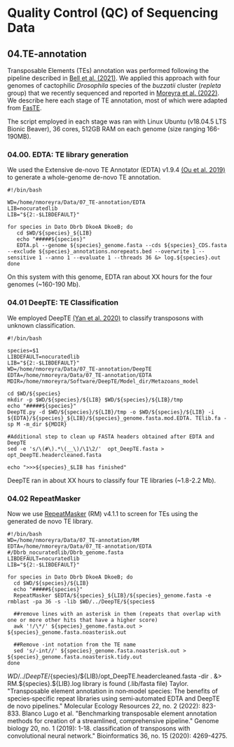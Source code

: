  # Quality Control (QC) of Sequencing Data
 
 ## 04.TE-annotation
 Transposable Elements (TEs) annotation was performed following the pipeline described in [Bell et al. (2021)](https://onlinelibrary.wiley.com/doi/full/10.1111/1755-0998.13489). We applied this approach with four genomes of cactophilic *Drosophila* species of the *buzzatii* cluster (*repleta* group) that we recently sequenced and reported in [Moreyra et al. (2022)]().
 We describe here each stage of TE annotation, most of which were adapted from [FasTE](https://github.com/ellenbell/FasTE).

 The script employed in each stage was ran with Linux Ubuntu (v18.04.5 LTS Bionic Beaver), 36 cores, 512GB RAM on each genome (size ranging 166-190MB). 

 ### 04.00. EDTA: TE library generation
 We used the Extensive de-novo TE Annotator (EDTA) v1.9.4 [(Ou et al. 2019)](https://genomebiology.biomedcentral.com/articles/10.1186/s13059-019-1905-y) to generate a whole-genome de-novo TE annotation.

 ~~~~
 #!/bin/bash
 
 WD=/home/nmoreyra/Data/07_TE-annotation/EDTA
 LIB=nocuratedlib
 LIB="${2:-$LIBDEFAULT}"

 for species in Dato Dbrb DkoeA DkoeB; do
    cd $WD/${species}_${LIB}
    echo "#####${species}"
    EDTA.pl --genome ${species}_genome.fasta --cds ${species}_CDS.fasta --exclude ${species}_annotations.norepeats.bed --overwrite 1 --sensitive 1 --anno 1 --evaluate 1 --threads 36 &> log.${species}.out
 done
 ~~~~

 On this system with this genome, EDTA ran about XX hours for the four genomes (~160-190 Mb).

 ### 04.01 DeepTE: TE Classification
 We employed DeepTE [(Yan et al. 2020)](https://academic.oup.com/bioinformatics/article/36/15/4269/5838183?login=true) to classify transposons with unknown classification.

 ~~~~
 #!/bin/bash

 species=$1
 LIBDEFAULT=nocuratedlib
 LIB="${2:-$LIBDEFAULT}"
 WD=/home/nmoreyra/Data/07_TE-annotation/DeepTE
 EDTA=/home/nmoreyra/Data/07_TE-annotation/EDTA
 MDIR=/home/nmoreyra/Software/DeepTE/Model_dir/Metazoans_model

 cd $WD/${species}
 mkdir -p $WD/${species}/${LIB} $WD/${species}/${LIB}/tmp
 echo "#####${species}"
 DeepTE.py -d $WD/${species}/${LIB}/tmp -o $WD/${species}/${LIB} -i ${EDTA}/${species}_${LIB}/${species}_genome.fasta.mod.EDTA. TElib.fa -sp M -m_dir ${MDIR}
 
 #Additional step to clean up FASTA headers obtained after EDTA and DeepTE
 sed -e 's/\(#\).*\(__\)/\1\2/'  opt_DeepTE.fasta > opt_DeepTE.headercleaned.fasta

 echo ">>>${species}_$LIB has finished"
 ~~~~

 DeepTE ran in about XX hours to classify four TE libraries (~1.8-2.2 Mb).
 
 ### 04.02 RepeatMasker
 Now we use [RepeatMasker](https://www.repeatmasker.org/RepeatMasker/) (RM) v4.1.1 to screen for TEs using the generated de novo TE library. 

 ~~~~
 #!/bin/bash
 WD=/home/nmoreyra/Data/07_TE-annotation/RM
 EDTA=/home/nmoreyra/Data/07_TE-annotation/EDTA #/Dbrb_nocuratedlib/Dbrb_genome.fasta
 LIBDEFAULT=nocuratedlib
 LIB="${2:-$LIBDEFAULT}"
 
 for species in Dato Dbrb DkoeA DkoeB; do
   cd $WD/${species}/${LIB}
   echo "#####${species}"
   RepeatMasker $EDTA/${species}_${LIB}/${species}_genome.fasta -e rmblast -pa 36 -s -lib $WD/../DeepTE/${species$
   
   ##remove lines with an asterisk in them (repeats that overlap with one or more other hits that have a higher score)
   awk '!/\*/' ${species}_genome.fasta.out > ${species}_genome.fasta.noasterisk.out
   
   ##Remove -int notation from the TE name
   sed 's/-int//' ${species}_genome.fasta.noasterisk.out > ${species}_genome.fasta.noasterisk.tidy.out
 done
~~~~

 $WD/../DeepTE/${species}/${LIB}/opt_DeepTE.headercleaned.fasta -dir . &> RM.${species}.${LIB}.log
 library is found (.lib/fasta file)
 Taylor. "Transposable element annotation in non‐model species: The benefits of species‐specific repeat libraries using semi‐automated EDTA and DeepTE de novo pipelines." Molecular Ecology Resources 22, no. 2 (2022): 823-833.
 Blanco Lugo et al. "Benchmarking transposable element annotation methods for creation of a streamlined, comprehensive pipeline." Genome biology 20, no. 1 (2019): 1-18.
 classification of transposons with convolutional neural network." Bioinformatics 36, no. 15 (2020): 4269-4275.
